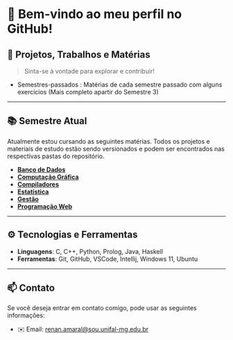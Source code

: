 # 👋 Bem-vindo ao meu perfil no GitHub!

## 🚀 Projetos, Trabalhos e Matérias

> Sinta-se à vontade para explorar e contribuir!
- Semestres-passados : Matérias de cada semestre passado com alguns exercícios (Mais completo apartir do Semestre 3)

---

## 📚 Semestre Atual

Atualmente estou cursando as seguintes matérias. Todos os projetos e materiais de estudo estão sendo versionados e podem ser encontrados nas respectivas pastas do repositório.

- [**Banco de Dados**](https://github.com/RenanCatini/Semetre-4/tree/main/banco-de-dados)
- [**Computação Gráfica**](https://github.com/RenanCatini/Semetre-4/tree/main/computacao-grafica)
- [**Compiladores**](https://github.com/RenanCatini/Semetre-4/tree/main/compiladores)
- [**Estatística**](https://github.com/RenanCatini/Semetre-4/tree/main/estatistica)
- [**Gestão**](https://github.com/RenanCatini/Semetre-4/tree/main/gestao)
- [**Programação Web**](https://github.com/RenanCatini/Semetre-4/tree/main/programacao-web)

---

## ⚙️ Tecnologias e Ferramentas
- **Linguagens**: C, C++, Python, Prolog, Java, Haskell
- **Ferramentas**: Git, GitHub, VSCode, Intellij, Windows 11, Ubuntu

---

## 📫 Contato

Se você deseja entrar em contato comigo, pode usar as seguintes informações:

- ✉️ Email: renan.amaral@sou.unifal-mg.edu.br
